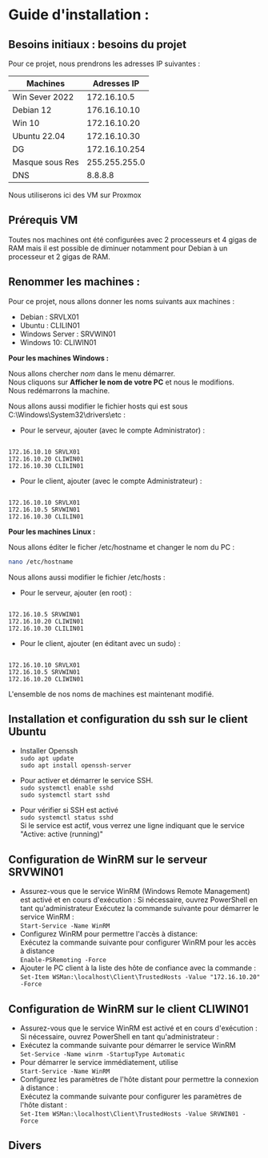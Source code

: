 
# Guide d'installation :

## Besoins initiaux : besoins du projet

Pour ce projet, nous prendrons les adresses IP suivantes : 

| **Machines**   | **Adresses IP** |
|----------------|-----------------|
| Win Sever 2022 | 172.16.10.5     |
| Debian 12      | 176.16.10.10    |
| Win 10         | 172.16.10.20    |
| Ubuntu 22.04   | 172.16.10.30    |
| DG             | 172.16.10.254   |
| Masque sous Res| 255.255.255.0   |
| DNS            |  8.8.8.8        |



Nous utiliserons ici des VM sur Proxmox

## Prérequis VM

Toutes nos machines ont été configurées avec 2 processeurs et 4 gigas de RAM mais il est possible de diminuer notamment pour Debian à un processeur et 2 gigas de RAM.  

## Renommer les machines : 

Pour ce projet, nous allons donner les noms suivants aux machines : 
- Debian : SRVLX01  
- Ubuntu : CLILIN01 
- Windows Server : SRVWIN01 
- Windows 10: CLIWIN01

**Pour les machines Windows :**

Nous allons chercher *nom* dans le menu démarrer.   
Nous cliquons sur **Afficher le nom de votre PC** et nous le modifions.   
Nous redémarrons la machine.   

Nous allons aussi modifier le fichier hosts qui est sous C:\Windows\System32\drivers\etc : 

- Pour le serveur, ajouter (avec le compte Administrator) :  
```

172.16.10.10 SRVLX01
172.16.10.20 CLIWIN01
172.16.10.30 CLILIN01
```
  
- Pour le client, ajouter (avec le compte Administrateur) :  
```

172.16.10.10 SRVLX01 
172.16.10.5 SRVWIN01
172.16.10.30 CLILIN01
```

**Pour les machines Linux :**

Nous allons éditer le ficher /etc/hostname et changer le nom du PC : 
```Bash
nano /etc/hostname
```

Nous allons aussi modifier le fichier /etc/hosts : 

- Pour le serveur, ajouter (en root) :
```

172.16.10.5 SRVWIN01 
172.16.10.20 CLIWIN01
172.16.10.30 CLILIN01

```

  
- Pour le client, ajouter (en éditant avec un sudo) :
```

172.16.10.10 SRVLX01
172.16.10.5 SRVWIN01
172.16.10.20 CLIWIN01
```


L'ensemble de nos noms de machines est maintenant modifié.   

## Installation et configuration du ssh sur le client Ubuntu

- Installer Openssh  
`sudo apt update`    
`sudo apt install openssh-server `   

- Pour activer et démarrer le service SSH. \
`sudo systemctl enable sshd`   
`sudo systemctl start sshd` 
- Pour vérifier si SSH est activé \
`sudo systemctl status sshd`\
Si le service est actif, vous verrez une ligne indiquant que le service "Active: active (running)"

## Configuration de WinRM sur le serveur SRVWIN01

- Assurez-vous que le service WinRM (Windows Remote Management) est activé et en
cours d'exécution :
Si nécessaire, ouvrez PowerShell en tant qu'administrateur
Exécutez la commande suivante pour démarrer le service WinRM :\
``Start-Service -Name WinRM``    
- Configurez WinRM pour permettre l'accès à distance:\
Exécutez la commande suivante pour configurer WinRM pour les accès à distance  
``Enable-PSRemoting -Force ``   
- Ajouter le PC client à la liste des hôte de confiance avec la commande :   
``Set-Item WSMan:\localhost\Client\TrustedHosts -Value "172.16.10.20" -Force ``   

## Configuration de WinRM sur le client CLIWIN01  

- Assurez-vous que le service WinRM est activé et en cours d'exécution :
Si nécessaire, ouvrez PowerShell en tant qu'administrateur :   
- Exécutez la commande suivante pour démarrer le service WinRM  
``Set-Service -Name winrm -StartupType Automatic``   
- Pour démarrer le service immédiatement, utilise   
``Start-Service -Name WinRM``   
- Configurez les paramètres de l'hôte distant pour permettre la connexion à distance :   
Exécutez la commande suivante pour configurer les paramètres de l'hôte distant :     
`Set-Item WSMan:\localhost\Client\TrustedHosts -Value SRVWIN01 -Force`   





## Divers 
